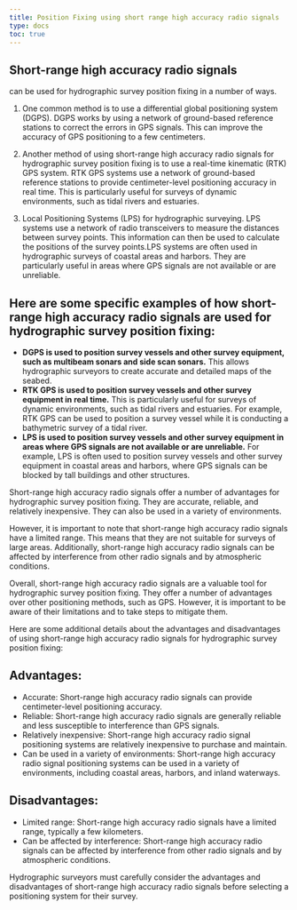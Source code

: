 ```yaml
---
title: Position Fixing using short range high accuracy radio signals
type: docs
toc: true
---
```



## Short-range high accuracy radio signals

 can be used for hydrographic survey position fixing in a number of ways. 

1. One common method is to use a differential global positioning system (DGPS). DGPS works by using a network of ground-based reference stations to correct the errors in GPS signals. This can improve the accuracy of GPS positioning to a few centimeters.

2. Another method of using short-range high accuracy radio signals for hydrographic survey position fixing is to use a real-time kinematic (RTK) GPS system. RTK GPS systems use a network of ground-based reference stations to provide centimeter-level positioning accuracy in real time. This is particularly useful for surveys of dynamic environments, such as tidal rivers and estuaries.

3. Local Positioning Systems (LPS) for hydrographic surveying. LPS systems use a network of radio transceivers to measure the distances between survey points. This information can then be used to calculate the positions of the survey points.LPS systems are often used in hydrographic surveys of coastal areas and harbors. They are particularly useful in areas where GPS signals are not available or are unreliable.

## Here are some specific examples of how short-range high accuracy radio signals are used for hydrographic survey position fixing:

* **DGPS is used to position survey vessels and other survey equipment, such as multibeam sonars and side scan sonars.** This allows hydrographic surveyors to create accurate and detailed maps of the seabed.
* **RTK GPS is used to position survey vessels and other survey equipment in real time.** This is particularly useful for surveys of dynamic environments, such as tidal rivers and estuaries. For example, RTK GPS can be used to position a survey vessel while it is conducting a bathymetric survey of a tidal river.
* **LPS is used to position survey vessels and other survey equipment in areas where GPS signals are not available or are unreliable.** For example, LPS is often used to position survey vessels and other survey equipment in coastal areas and harbors, where GPS signals can be blocked by tall buildings and other structures.

Short-range high accuracy radio signals offer a number of advantages for hydrographic survey position fixing. They are accurate, reliable, and relatively inexpensive. They can also be used in a variety of environments.

However, it is important to note that short-range high accuracy radio signals have a limited range. This means that they are not suitable for surveys of large areas. Additionally, short-range high accuracy radio signals can be affected by interference from other radio signals and by atmospheric conditions.

Overall, short-range high accuracy radio signals are a valuable tool for hydrographic survey position fixing. They offer a number of advantages over other positioning methods, such as GPS. However, it is important to be aware of their limitations and to take steps to mitigate them.

Here are some additional details about the advantages and disadvantages of using short-range high accuracy radio signals for hydrographic survey position fixing:

## Advantages:

* Accurate: Short-range high accuracy radio signals can provide centimeter-level positioning accuracy.
* Reliable: Short-range high accuracy radio signals are generally reliable and less susceptible to interference than GPS signals.
* Relatively inexpensive: Short-range high accuracy radio signal positioning systems are relatively inexpensive to purchase and maintain.
* Can be used in a variety of environments: Short-range high accuracy radio signal positioning systems can be used in a variety of environments, including coastal areas, harbors, and inland waterways.

## Disadvantages:

* Limited range: Short-range high accuracy radio signals have a limited range, typically a few kilometers.
* Can be affected by interference: Short-range high accuracy radio signals can be affected by interference from other radio signals and by atmospheric conditions.

Hydrographic surveyors must carefully consider the advantages and disadvantages of short-range high accuracy radio signals before selecting a positioning system for their survey.

